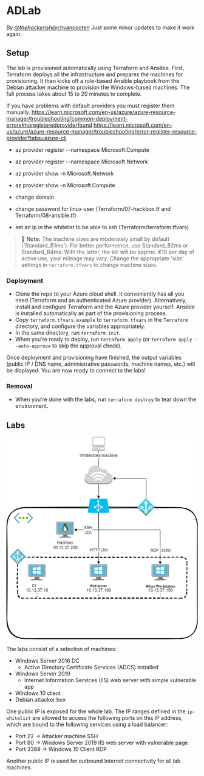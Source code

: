 # ADLab
_By [@thehackerish](https://twitter.com/thehackerish)_[@chvancooten](https://twitter.com/chvancooten)
Just some minor updates to make it work again.

## Setup

The lab is provisioned automatically using Terraform and Ansible. First, Terraform deploys all the infrastructure and prepares the machines for provisioning. It then kicks off a role-based Ansible playbook from the Debian attacker machine to provision the Windows-based machines. The full process takes about 15 to 20 minutes to complete.

If you have problems with default providers you must register them manually.
https://learn.microsoft.com/en-us/azure/azure-resource-manager/troubleshooting/common-deployment-errors#noregisteredproviderfound
https://learn.microsoft.com/en-us/azure/azure-resource-manager/troubleshooting/error-register-resource-provider?tabs=azure-cli

- az provider register --namespace Microsoft.Compute
- az provider register --namespace Microsoft.Network
- az provider show -n Microsoft.Network
- az provider show -n Microsoft.Compute

- change domain
- change password for linux user (Terraform/07-hackbox.tf and Terraform/08-ansible.tf)
- set an ip in the whitelist to be able to ssh (Terraform/terraform.tfvars)

> 💸 **Note:** The machine sizes are moderately small by default ('Standard_B1ms'). For better performence, use Standard_B2ms or Standard_B4ms. With the latter, the bill will be approx. €10 per day of active use, your mileage may vary. Change the appropriate 'size' settings in `terraform.tfvars` to change machine sizes.

### Deployment

- Clone the repo to your Azure cloud shell. It conveniently has all you need (Terraform and an authenticated Azure provider). Alternatively, install and configure Terraform and the Azure provider yourself. Ansible is installed automatically as part of the provisioning process.
- Copy `terraform.tfvars.example` to `terraform.tfvars` in the `Terraform` directory, and configure the variables appropriately.
- In the same directory, run `terraform init`.
- When you're ready to deploy, run `terraform apply` (or `terraform apply --auto-approve` to skip the approval check).

Once deployment and provisioning have finished, the output variables (public IP / DNS name, administrative passwords, machine names, etc.) will be displayed. You are now ready to connect to the labs!

### Removal

- When you're done with the labs, run `terraform destroy` to tear down the environment.

## Labs

![Lab overview](assets/labs.png)

The labs consist of a selection of machines:

- Windows Server 2016 DC
    - Active Directory Certificate Services (ADCS) installed
- Windows Server 2019
    - Internet Information Services (IIS) web server with simple vulnerable app
- Windows 10 client
- Debian attacker box

One public IP is exposed for the whole lab. The IP ranges defined in the `ip-whitelist` are allowed to access the following ports on this IP address, which are bound to the following services using a load balancer:

- Port 22   -> Attacker machine SSH
- Port 80   -> Windows Server 2019 IIS web server with vulnerable page
- Port 3389 -> Windows 10 Client RDP

Another public IP is used for outbound Internet connectivity for all lab machines.


